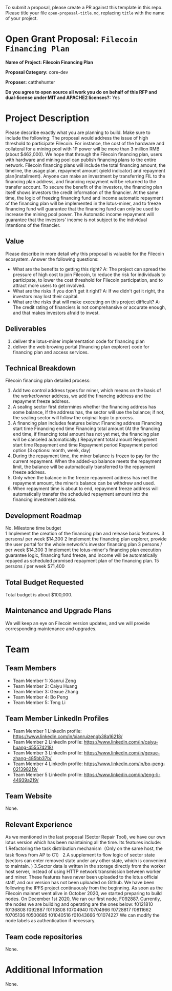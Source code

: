 To submit a proposal, please create a PR against this template in this repo. Please title your file `open-proposal-title.md`, replacing `title` with the name of your project.

# Open Grant Proposal: `Filecoin Financing Plan`

**Name of Project: Filecoin Financing Plan**

**Proposal Category:** core-dev

**Proposer:** catthehunter

**Do you agree to open source all work you do on behalf of this RFP and dual-license under MIT and APACHE2 licenses?:** Yes

# Project Description

Please describe exactly what you are planning to build. Make sure to include the following:
The proposal would address the issue of high threshold to participate Filecoin. For instance, the cost of the hardware and collateral for a mining pool with 1P power will be more than 3 million RMB (about $462,000). We hope that through the Filecoin financing plan, users with 
hardware and mining pool can publish financing plans to the entire network. 
Filecoin financing plans will include the total financing amount, the timeline, the usage plan, repayment amount (yield indicator) and repayment plan(installment). Anyone can make an investment by transferring FIL to the financing plan address, and financing repayment will be returned to the transfer account. 
To secure the benefit of the investors, the financing plan itself shows investors the credit information of the financier. At the same time, the logic of freezing financing fund and income automatic repayment of the financing plan will be implemented in the lotus-miner, and to freeze financing fund will guarantee that the financing fund can only be used to increase the mining pool power. The Automatic income repayment will guarantee that the investors' income is not subject to the individual intentions of the financier. 

## Value

Please describe in more detail why this proposal is valuable for the Filecoin ecosystem. Answer the following questions:
- What are the benefits to getting this right?
A: The project can spread the pressure of high cost to join Filecoin, to reduce the risk for individuals to participate, to lower the cost threshold for Filecoin participation, and to attract more users to get involved.
- What are the risks if you don't get it right?
A: If we didn't get it right, the investors may lost their capital.
- What are the risks that will make executing on this project difficult?
A: The credit rating of financiers is not comprehansive or accurate enough, and that makes investors afraid to invest. 

## Deliverables

1. deliver the lotus-miner implementation code for financing plan
2. deliver the web browing portal (financing plan explorer) code for financing plan and access services.

## Technical Breakdown

Filecoin financing plan detailed process:
1. Add two control address types for miner, which means on the basis of the worker/owner address, we add the financing address and the repayment freeze address.
2. A sealing sector first determines whether the financing address has some balance, If the address has, the sector will use the balance; if not, the sealing sector will follow the original logic to process.
3. A financing plan includes features below:
Financing address
Financing start time
Financing end time
Financing total amount (At the financing end time, if financing total amount has not yet met, the financing plan will be canceled automatically.)
Repayment total amount
Repayment start time
Repayment end time
Repayment period
Repayment period option (3 options: month, week, day)
4. During the repayment time, the miner balance is frozen to pay for the current repayment. When the added-up balance meets the repayment limit, the balance will be automatically transferred to the repayment freeze address.
5. Only when the balance in the freeze repayment address has met the repayment amount, the miner’s balance can be withdrew and used. 
6. When repayment time is about to end, repayment freeze address will automatically transfer the scheduled repayment amount into the financing investment address.

## Development Roadmap

No.     Milestone                                                                                                           time                         budget   
1       Implement the creation of the financing plan and release basic features.                                            3 persons/ per week          $14,300
2       Implement the financing plan explorer, provide the user portal for the whole network's investor financing plan      3 persons / per week         $14,300
3       Implement the lotus-miner's financing plan execution guarantee logic, financing fund freeze, and income will be automatically repayed as scheduled promised repayment plan of the financing plan.                                                                                                      15 persons / per week        $71,400

## Total Budget Requested

Total budget is about $100,000.

## Maintenance and Upgrade Plans

We will keep an eye on Filecoin version updates, and we will provide corresponding maintenance and upgrades.

# Team

## Team Members

- Team Member 1: Xianrui Zeng
- Team Member 2: Caiyu Huang
- Team Member 3: Gexue Zhang
- Team Member 4: Bo Peng
- Team Member 5: Teng Li

## Team Member LinkedIn Profiles

- Team Member 1 LinkedIn profile: https://www.linkedin.com/in/xianruizengb38a16218/
- Team Member 2 LinkedIn profile: https://www.linkedin.com/in/caiyu-huang-455574218/
- Team Member 3 LinkedIn profile: https://www.linkedin.com/in/gexue-zhang-485bb37b/
- Team Member 4 LinkedIn profile: https://www.linkedin.com/in/bo-peng-021398219/
- Team Member 5 LinkedIn profile: https://www.linkedin.com/in/teng-li-44939a219/

## Team Website

None.

## Relevant Experience

As we mentioned in the last proposal (Sector Repair Tool), we have our own lotus version which has been maintaining all the time. Its features include:
1.Refactoring the task distribution mechanism（Only on the same host, the task flows from AP to C1）
2.A supplement to flow logic of sector state (sectors can enter removed state under any other state, which is convenient to maintain. )
3.Sector data is written in the storage directly from the worker host server, instead of using HTTP network transmission between worker and miner. 
These features have never been uploaded to the lotus official staff, and our version has not been uploaded on Github. 
We have been following the IPFS project continuously from the beginning. As soon as the Filecoin mainnet went alive in October 2020, we started preparing to build nodes. On December 1st 2020, We ran our first node, F092887. Currently, the nodes we are building and operating are the ones below: 
f0121810
f0136808
f092887
f0110808
f0704940
f0704966
f0728817
f0811662
f0705136
f0500685
f01040516
f01043666
f01074227
We can modify the node labels as authentication if necessary.


## Team code repositories

None.

# Additional Information

None.
